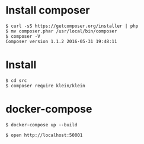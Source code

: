 # Install composer
```
$ curl -sS https://getcomposer.org/installer | php
$ mv composer.phar /usr/local/bin/composer
$ composer -V
Composer version 1.1.2 2016-05-31 19:48:11
```

# Install 
```
$ cd src
$ composer require klein/klein
```

# docker-compose
```
$ docker-compose up --build

$ open http://localhost:50001
```
